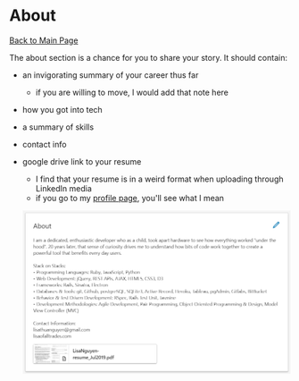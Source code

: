# About

[Back to Main Page](/README.md)

The about section is a chance for you to share your story. It should contain:

- an invigorating summary of your career thus far
  - if you are willing to move, I would add that note here
- how you got into tech
- a summary of skills
- contact info
- google drive link to your resume
  - I find that your resume is in a weird format when uploading through LinkedIn media
  - if you go to my [profile page](https://www.linkedin.com/in/thecraftycoder/), you'll see what I mean

  ![](../resources/linkedin/about.PNG)